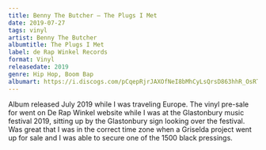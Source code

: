 ```yaml
---
title: Benny The Butcher – The Plugs I Met
date: 2019-07-27
tags: vinyl
artist: Benny The Butcher
albumtitle: The Plugs I Met
label: de Rap Winkel Records
format: Vinyl
releasedate: 2019
genre: Hip Hop, Boom Bap
albumart: https://i.discogs.com/pCqepRjrJAXOfNeI8bMhCyLsQrsD863hhR_OsRTqwFc/rs:fit/g:sm/q:90/h:600/w:595/czM6Ly9kaXNjb2dz/LWRhdGFiYXNlLWlt/YWdlcy9SLTE0MjA2/NjU3LTE2MzkzOTg3/ODYtMzgyMS5qcGVn.jpeg
---
```


Album released July 2019 while I was traveling Europe. The vinyl pre-sale for went on De Rap Winkel website while I was at the Glastonbury music festival 2019, sitting up by the Glastonbury sign looking over the festival. Was great that I was in the correct time zone when a Griselda project went up for sale and I was able to secure one of the 1500 black pressings.
